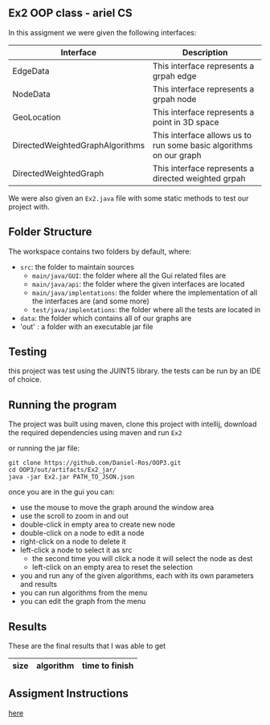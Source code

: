 ## Ex2 OOP class - ariel CS

In this assigment we were given the following interfaces:

| Interface                       | Description                                                        |
|---------------------------------|--------------------------------------------------------------------|
| EdgeData                        | This interface represents a grpah edge                             |
| NodeData                        | This interface represents a grpah node                             |
| GeoLocation                     | This interface represents a point in 3D space                      |
| DirectedWeightedGraphAlgorithms | This interface allows us to run some basic algorithms on our graph |
| DirectedWeightedGraph           | This interface represents a directed weighted grpah                |

We were also given an `Ex2.java` file with some static methods to test our project with.

## Folder Structure

The workspace contains two folders by default, where:

- `src`: the folder to maintain sources
    - `main/java/GUI`: the folder where all the Gui related files are 
    - `main/java/api`: the folder where the given interfaces are located
    - `main/java/implentations`: the folder where the implementation of all the interfaces are (and some more)
    - `test/java/implentations`: the folder where all the tests are located in
- `data`: the folder which contains all of our graphs are 
- 'out' : a folder with an executable jar file


## Testing
this project was test using the JUINT5 library. the tests can be run by an IDE of choice.


## Running the program
The project was built using maven, clone this project with intellij, download the required dependencies using maven and run
`Ex2`

or running the jar file:

    git clone https://github.com/Daniel-Ros/OOP3.git
    cd OOP3/out/artifacts/Ex2_jar/
    java -jar Ex2.jar PATH_TO_JSON.json

once you are in the gui you can:
- use the mouse to move the graph around the window area
- use the scroll to zoom in and out
- double-click in empty area to create new node
- double-click on a node to edit a node
- right-click on a node to delete it
- left-click a node to select it as src
  - the second time you will click a node it will select the node as dest
  - left-click on an empty area to reset the selection
- you and run any of the given algorithms, each with its own parameters and results
- you can run algorithms from the menu
- you can edit the graph from the menu

##  Results

These are the final results that I was able to get

| size | algorithm | time to finish |
|------|-----------|----------------|


## Assigment Instructions
[here](https://docs.google.com/document/d/17h5VGIHtqWHrzgoRjH05_PjHgCn8-EDcecrkR9sVChQ/edit)